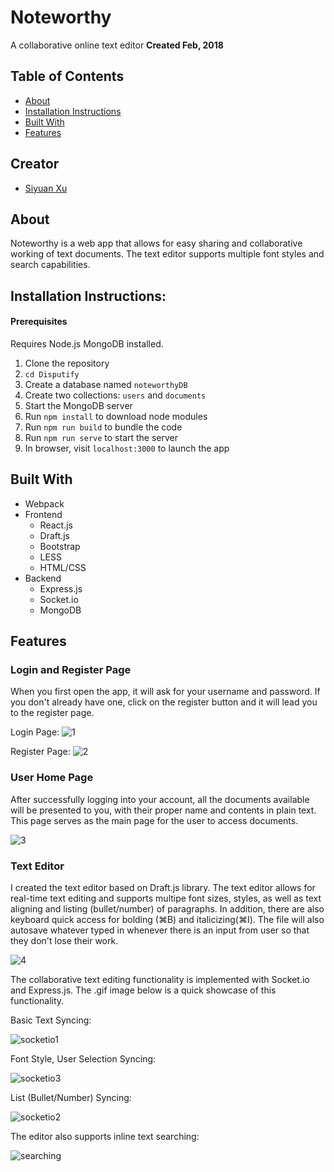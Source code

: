 # Noteworthy
A collaborative online text editor
**Created Feb, 2018**

## Table of Contents 
- [About](#about)
- [Installation Instructions](#installation-instructions)
- [Built With](#built-with)
- [Features](#features)

## Creator
- [Siyuan Xu](https://github.com/1009700427)

## About 
Noteworthy is a web app that allows for easy sharing and collaborative working of text documents. The text editor supports multiple font styles and search capabilities. 

## Installation Instructions:
#### Prerequisites
Requires Node.js MongoDB installed.
1. Clone the repository
2. ```cd Disputify```
3. Create a database named ```noteworthyDB```
4. Create two collections: ```users``` and ```documents```
5. Start the MongoDB server
6. Run ```npm install``` to download node modules
7. Run ```npm run build``` to bundle the code
8. Run ```npm run serve``` to start the server
9. In browser, visit ```localhost:3000``` to launch the app

## Built With 
- Webpack 
- Frontend 
  - React.js 
  - Draft.js 
  - Bootstrap 
  - LESS 
  - HTML/CSS
- Backend
  - Express.js 
  - Socket.io
  - MongoDB 

## Features

### Login and Register Page 
When you first open the app, it will ask for your username and password. If you don't already have one, click on the register button and it will lead you to the register page. 

Login Page: 
![1](https://user-images.githubusercontent.com/22974252/40284043-52904bb2-5c3d-11e8-90da-a13d1dbfc32b.png)

Register Page: 
![2](https://user-images.githubusercontent.com/22974252/40284046-618ecb52-5c3d-11e8-850d-923dab81efdc.png)

### User Home Page 
After successfully logging into your account, all the documents available will be presented to you, with their proper name and contents in plain text. This page serves as the main page for the user to access documents.  

![3](https://user-images.githubusercontent.com/22974252/40284058-bd30f87c-5c3d-11e8-8314-09af9e69553f.png)

### Text Editor 
I created the text editor based on Draft.js library. The text editor allows for real-time text editing and supports multipe font sizes, styles, as well as text aligning and listing (bullet/number) of paragraphs. In addition, there are also keyboard quick access for bolding (⌘B) and italicizing(⌘I). The file will also autosave whatever typed in whenever there is an input from user so that they don't lose their work. 

![4](https://user-images.githubusercontent.com/22974252/40284110-b1e94e32-5c3e-11e8-995f-1efc4b51dc9c.png)

The collaborative text editing functionality is implemented with Socket.io and Express.js. The .gif image below is a quick showcase of this functionality. 

Basic Text Syncing: 

![socketio1](https://user-images.githubusercontent.com/22974252/40284194-42c6265e-5c40-11e8-813d-8f976aa00a11.gif)

Font Style, User Selection Syncing: 

![socketio3](https://user-images.githubusercontent.com/22974252/40284241-04d43312-5c41-11e8-9627-a0c6c668d97c.gif)

List (Bullet/Number) Syncing:
 
![socketio2](https://user-images.githubusercontent.com/22974252/40284208-7413a678-5c40-11e8-804d-6b8037282e19.gif)

The editor also supports inline text searching: 

![searching](https://user-images.githubusercontent.com/22974252/40284152-742c2302-5c3f-11e8-8556-c87548abe02f.gif)
